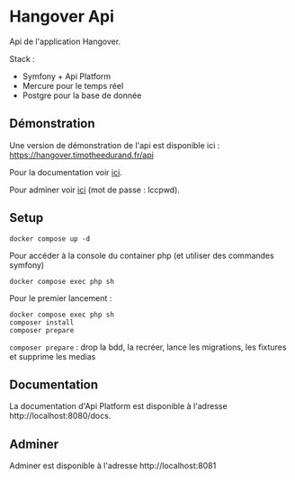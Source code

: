# Hangover Api
Api de l'application Hangover.

Stack :
 - Symfony + Api Platform
 - Mercure pour le temps réel
 - Postgre pour la base de donnée

## Démonstration
Une version de démonstration de l'api est disponible ici : https://hangover.timotheedurand.fr/api

Pour la documentation voir [ici](https://hangover.timotheedurand.fr/docs).

Pour adminer voir [ici](https://hangover.timotheedurand.fr/admin?pgsql=database&username=lccuser&db=app) (mot de passe : lccpwd).

## Setup 
```
docker compose up -d
```

Pour accéder à la console du container php (et utiliser des commandes symfony)
```
docker compose exec php sh
```

Pour le premier lancement :
```
docker compose exec php sh
composer install
composer prepare
```

`composer prepare` : drop la bdd, la recréer, lance les migrations, les fixtures et supprime les medias

## Documentation
La documentation d'Api Platform est disponible à l'adresse http://localhost:8080/docs.

## Adminer
Adminer est disponible à l'adresse http://localhost:8081